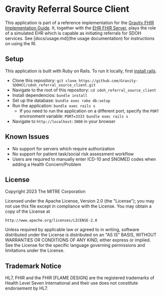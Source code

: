 # Gravity Referral Source Client 

This application is part of a reference implementation for the [Gravity FHIR
Implementation Guide](http://hl7.org/fhir/us/sdoh-clinicalcare/). It, together
with the [EHR FHIR
Server](https://github.com/Gravity-SDOHCC/gravity-sdoh-ehr-server), plays the
role of a simulated EHR which is capable as initiating referrals for SDOH
services. See [docs/usage.md](the usage documentation) for instructions on using
the RI.

## Setup
This application is built with Ruby on Rails. To run it locally, first [install
rails](https://guides.rubyonrails.org/getting_started.html#creating-a-new-rails-project-installing-rails).

* Clone this repository: `git clone
  https://github.com/Gravity-SDOHCC/sdoh_referral_source_client.git`
* Navigate to the root of this repository: `cd sdoh_referral_source_client`
* Install dependencios: `bundle install`
* Set up the database: `bundle exec rake db:setup`
* Run the application: `bundle exec rails s`
  * If you need to run the application on a different port, specify the `PORT`
    environment variable: `PORT=3333 bundle exec rails s`
* Navigate to `http://localhost:3000` in your browser

## Known Issues
- No support for servers which require authorization
- No support for patient task/social risk assessment workflow
- Users are required to manually enter ICD-10 and SNOMED codes when adding a
  Health Concern/Problem

## License
Copyright 2023 The MITRE Corporation

Licensed under the Apache License, Version 2.0 (the "License"); you may not use
this file except in compliance with the License. You may obtain a copy of the
License at
```
http://www.apache.org/licenses/LICENSE-2.0
```
Unless required by applicable law or agreed to in writing, software distributed
under the License is distributed on an "AS IS" BASIS, WITHOUT WARRANTIES OR
CONDITIONS OF ANY KIND, either express or implied. See the License for the
specific language governing permissions and limitations under the License.

## Trademark Notice
HL7, FHIR and the FHIR [FLAME DESIGN] are the registered trademarks of Health
Level Seven International and their use does not constitute endorsement by HL7.
